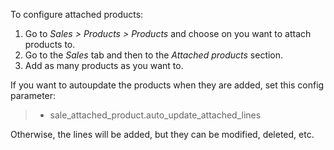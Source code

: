 To configure attached products:

1.  Go to *Sales \> Products \> Products* and choose on you want to
    attach products to.
2.  Go to the *Sales* tab and then to the *Attached products* section.
3.  Add as many products as you want to.

If you want to autoupdate the products when they are added, set this
config parameter:

> - sale_attached_product.auto_update_attached_lines

Otherwise, the lines will be added, but they can be modified, deleted,
etc.

